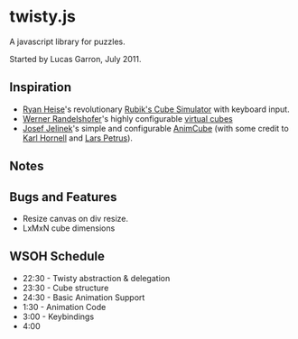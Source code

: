 # twisty.js

A javascript library for puzzles.

Started by Lucas Garron, July 2011.

## Inspiration
- [Ryan Heise](http://www.ryanheise.com/)'s revolutionary [Rubik's Cube Simulator](http://www.ryanheise.com/cube/speed.html) with keyboard input.
- [Werner Randelshofer](http://randelshofer.ch/)'s highly configurable [virtual cubes](http://randelshofer.ch/rubik/index.html)
- [Josef Jelinek](http://rubikscube.info/)'s simple and configurable [AnimCube](http://software.rubikscube.info/AnimCube/) (with some credit to [Karl Hornell](http://www.javaonthebrain.com/java/rubik/) and [Lars Petrus](http://lar5.com/cube/)).

## Notes

## Bugs and Features
- Resize canvas on div resize.
- LxMxN cube dimensions


## WSOH Schedule
- 22:30 - Twisty abstraction & delegation
- 23:30 - Cube structure
- 24:30 - Basic Animation Support
- 1:30 - Animation Code
- 3:00 - Keybindings
- 4:00